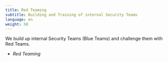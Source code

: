 ```yaml
---
title: Red Teaming
subtitle: Building and Training of internal Security Teams
language: en
weight: 50
---
```


We build up internal Security Teams (Blue Teams) and challenge them with Red Teams.
* _Red Teaming_

